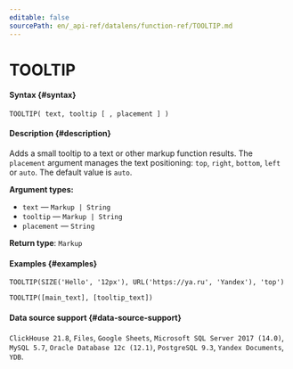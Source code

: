 ```yaml
---
editable: false
sourcePath: en/_api-ref/datalens/function-ref/TOOLTIP.md
---
```


# TOOLTIP



#### Syntax {#syntax}


```
TOOLTIP( text, tooltip [ , placement ] )
```

#### Description {#description}
Adds a small tooltip to a text or other markup function results. The `placement` argument manages the text positioning: `top`, `right`, `bottom`, `left` or `auto`. The default value is `auto`.

**Argument types:**
- `text` — `Markup | String`
- `tooltip` — `Markup | String`
- `placement` — `String`


**Return type**: `Markup`

#### Examples {#examples}

```
TOOLTIP(SIZE('Hello', '12px'), URL('https://ya.ru', 'Yandex'), 'top')
```

```
TOOLTIP([main_text], [tooltip_text])
```


#### Data source support {#data-source-support}

`ClickHouse 21.8`, `Files`, `Google Sheets`, `Microsoft SQL Server 2017 (14.0)`, `MySQL 5.7`, `Oracle Database 12c (12.1)`, `PostgreSQL 9.3`, `Yandex Documents`, `YDB`.
